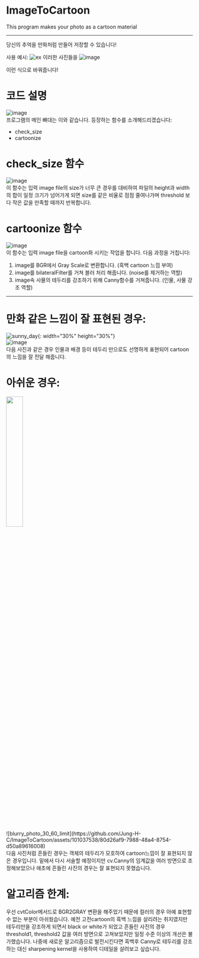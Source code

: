 # ImageToCartoon
This program makes your photo as a cartoon material
***
당신의 추억을 만화처럼 만들어 저장할 수 있습니다!

사용 예시:
![ex](https://github.com/Jung-H-C/ImageToCartoon/assets/101037538/80a6dacd-0866-47d7-873f-f86aa03033dd)
이러한 사진들을
![image](https://github.com/Jung-H-C/ImageToCartoon/assets/101037538/d9c62d4c-97d6-4a0c-b1f4-869643c75d72)

이런 식으로 바꿔줍니다!

# 코드 설명
![image](https://github.com/Jung-H-C/ImageToCartoon/assets/101037538/3b38b50f-8f69-49a3-becf-80181aae030c)
<br/>
프로그램의 메인 뼈대는 이와 같습니다.
등장하는 함수를 소개해드리겠습니다:
- check_size
- cartoonize

# check_size 함수
![image](https://github.com/Jung-H-C/ImageToCartoon/assets/101037538/3dc5a8aa-cbaf-43c4-a9eb-169d0d8c6b88)
<br/>
이 함수는 입력 image file의 size가 너무 큰 경우를 대비하여
파일의 height과 width의 합이 일정 크기가 넘어가게 되면 size를 같은 비율로 점점 줄여나가며
threshold 보다 작은 값을 만족할 때까지 반복합니다.

# cartoonize 함수
![image](https://github.com/Jung-H-C/ImageToCartoon/assets/101037538/e46ca631-d78d-4a97-a7c0-34a12d6538bb)
<br/>
이 함수는 입력 image file을 cartoon화 시키는 작업을 합니다.
다음 과정을 거칩니다:
1. image를 BGR에서 Gray Scale로 변환합니다. (흑백 cartoon 느낌 부여)
2. image를 bilateralFilter를 거쳐 블러 처리 해줍니다. (noise를 제거하는 역할)
3. image속 사물의 테두리를 강조하기 위해 Canny함수를 거쳐줍니다. (인물, 사물 강조 역할)

***
# 만화 같은 느낌이 잘 표현된 경우:
![sunny_day](https://github.com/Jung-H-C/ImageToCartoon/assets/101037538/2f500380-a219-4bf5-9dc9-d7c353827e3d){: width="30%" height="30%"}
<br/>
![image](https://github.com/Jung-H-C/ImageToCartoon/assets/101037538/3ae9eec3-8023-41ce-b69e-54a6f57143f6)
<br/>
다음 사진과 같은 경우 인물과 배경 등이 테두리 만으로도 선명하게 표현되어 cartoon의 느낌을 잘 전달 해줍니다.

# 아쉬운 경우:
<img src="C:/Users/XOTOURLLIFE/Desktop/ImageToCartoon/ImageToCartoon" width="30%" height="30%">
<br/>
![blurry_photo_30_60_limit](https://github.com/Jung-H-C/ImageToCartoon/assets/101037538/80d26af9-7988-48a4-8754-d50a89616008)
<br/>
다음 사진처럼 흔들린 경우는 객체의 테두리가 모호하여 cartoon느낌이 잘 표현되지 않은 경우입니다.
밑에서 다시 서술할 예정이지만 cv.Canny의 임계값을 여러 방면으로 조정해보았으나 애초에 흔들린 사진의 경우는 잘 표현되지 못했습니다.

# 알고리즘 한계:
우선 cvtColor메서드로 BGR2GRAY 변환을 해주었기 때문에 컬러의 경우 아예 표현할 수 없는 부분이 아쉬웠습니다.
예전 고전cartoon의 흑백 느낌을 살리려는 취지였지만 테두리만을 강조하게 되면서 black or white가 되었고
흔들린 사진의 경우 threshold1, threshold2 값을 여러 방면으로 고쳐보았지만 일정 수준 이상의 개선은 불가했습니다.
나중에 새로운 알고리즘으로 발전시킨다면 흑백후 Canny로 테두리를 강조하는 대신 sharpening kernel을 사용하여 디테일을 살려보고 싶습니다.








